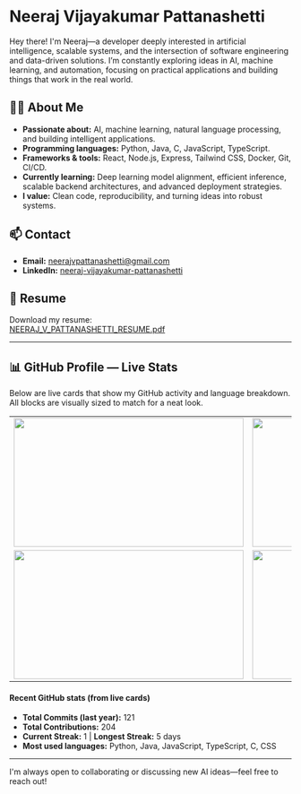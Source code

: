 # Neeraj Vijayakumar Pattanashetti

Hey there! I'm Neeraj—a developer deeply interested in artificial intelligence, scalable systems, and the intersection of software engineering and data-driven solutions. I’m constantly exploring ideas in AI, machine learning, and automation, focusing on practical applications and building things that work in the real world.

## 👨‍💻 About Me
- **Passionate about:** AI, machine learning, natural language processing, and building intelligent applications.
- **Programming languages:** Python, Java, C, JavaScript, TypeScript.
- **Frameworks & tools:** React, Node.js, Express, Tailwind CSS, Docker, Git, CI/CD.
- **Currently learning:** Deep learning model alignment, efficient inference, scalable backend architectures, and advanced deployment strategies.
- **I value:** Clean code, reproducibility, and turning ideas into robust systems.

## 📫 Contact
- **Email:** neerajvpattanashetti@gmail.com
- **LinkedIn:** [neeraj-vijayakumar-pattanashetti](https://www.linkedin.com/in/neeraj-vijayakumar-pattanashetti-613305239/)

## 📄 Resume
Download my resume:  
[NEERAJ_V_PATTANASHETTI_RESUME.pdf](https://github.com/Neeraj0704/Portfolio/raw/master/public/Neeraj_V_Pattanashetti_Resume.pdf)

---

## 📊 GitHub Profile — Live Stats

Below are live cards that show my GitHub activity and language breakdown.  
All blocks are visually sized to match for a neat look.

<div align="center">

<table>
  <tr>
    <td>
      <img src="https://github-readme-stats.vercel.app/api?username=Neeraj0704&show_icons=true&theme=tokyonight" width="410" height="230"/>
    </td>
    <td>
      <img src="https://github-readme-stats.vercel.app/api/top-langs/?username=Neeraj0704&layout=compact&theme=tokyonight&hide=Jupyter%20Notebook" width="410" height="230"/>
    </td>
  </tr>
  <tr>
    <td>
      <img src="https://github-readme-streak-stats.herokuapp.com/?user=Neeraj0704&theme=tokyonight" width="410" height="230"/>
    </td>
    <td>
      <img src="https://github-profile-trophy.vercel.app/?username=Neeraj0704&theme=tokyonight&row=1&column=7" width="410" height="230"/>
    </td>
  </tr>
</table>

</div>

#### Recent GitHub stats (from live cards)
- **Total Commits (last year):** 121
- **Total Contributions:** 204
- **Current Streak:** 1 | **Longest Streak:** 5 days
- **Most used languages:** Python, Java, JavaScript, TypeScript, C, CSS

---

I'm always open to collaborating or discussing new AI ideas—feel free to reach out!

